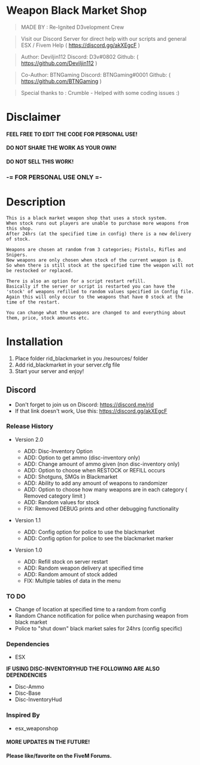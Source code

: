 # Weapon Black Market Shop
>    MADE BY : Re-Ignited D3velopment Crew

>    Visit our Discord Server for direct help with our scripts and general ESX / Fivem Help
>    ( https://discord.gg/akXEgcF )

>    Author: Deviljin112    Discord: D3v#0802   Github: ( https://github.com/Deviljin112 )

>    Co-Author: BTNGaming   Discord: BTNGaming#0001 Github: ( https://github.com/BTNGaming )

>    Special thanks to : Crumble - Helped with some coding issues :)

# Disclaimer

#### FEEL FREE TO EDIT THE CODE FOR PERSONAL USE!
#### DO NOT SHARE THE WORK AS YOUR OWN!
#### DO NOT SELL THIS WORK!

### -= FOR PERSONAL USE ONLY =-

# Description

    This is a black market weapon shop that uses a stock system.
    When stock runs out players are unable to purchase more weapons from this shop.
    After 24hrs (at the specified time in config) there is a new delivery of stock.
    
    Weapons are chosen at random from 3 categories; Pistols, Rifles and Snipers.
    New weapons are only chosen when stock of the current weapon is 0.
    So when there is still stock at the specified time the weapon will not be restocked or replaced.

    There is also an option for a script restart refill.
    Basically if the server or script is restarted you can have the 'stock' of weapons refilled to random values specified in Config file.
    Again this will only occur to the weapons that have 0 stock at the time of the restart.

    You can change what the weapons are changed to and everything about them, price, stock amounts etc.


# Installation

1) Place folder rid_blackmarket in you /resources/ folder
2) Add rid_blackmarket in your server.cfg file
3) Start your server and enjoy!

## Discord

* Don't forget to join us on Discord: https://discord.me/rid
* If that link doesn't work, Use this: https://discord.gg/akXEgcF

### Release History

* Version 2.0
    * ADD: Disc-Inventory Option
    * ADD: Option to get ammo (disc-inventory only)
    * ADD: Change amount of ammo given (non disc-inventory only)
    * ADD: Option to choose when RESTOCK or REFILL occurs
    * ADD: Shotguns, SMGs in Blackmarket
    * ADD: Ability to add any amount of weapons to randomizer
    * ADD: Option to choose how many weapons are in each category ( Removed category limit )
    * ADD: Random values for stock
    * FIX: Removed DEBUG prints and other debugging functionality

* Version 1.1
    * ADD: Config option for police to use the blackmarket
    * ADD: Config option for police to see the blackmarket marker
    
* Version 1.0
    * ADD: Refill stock on server restart
    * ADD: Random weapon delivery at specified time
    * ADD: Random amount of stock added
    * FIX: Multiple tables of data in the menu

### TO DO

* Change of location at specified time to a random from config
* Random Chance notification for police when purchasing weapon from black market
* Police to "shut down" black market sales for 24hrs (config specific)

### Dependencies

- ESX

**IF USING DISC-INVENTORYHUD THE FOLLOWING ARE ALSO DEPENDENCIES**
- Disc-Ammo
- Disc-Base
- Disc-InventoryHud

### Inspired By

- esx_weaponshop

#### MORE UPDATES IN THE FUTURE!

#### Please like/favorite on the FiveM Forums.
